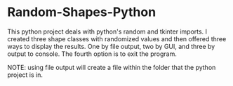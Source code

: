 # Random-Shapes-Python

This python project deals with python's random and tkinter imports. I created three shape classes with randomized values and then offered three ways to display the results. One by file output, two by GUI, and three by output to console. The fourth option is to exit the program.

NOTE: using file output will create a file within the folder that the python project is in.
